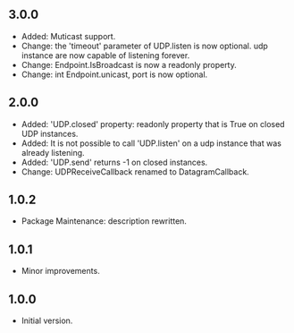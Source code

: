 ## 3.0.0

- Added: Muticast support.
- Change: the 'timeout' parameter of UDP.listen is now optional. udp instance are now capable of listening forever.
- Change: Endpoint.IsBroadcast is now a readonly property.
- Change: int Endpoint.unicast, port is now optional. 

## 2.0.0

- Added: 'UDP.closed' property: readonly property that is True on closed UDP instances.
- Added: It is not possible to call 'UDP.listen' on a udp instance that was already listening.
- Added: 'UDP.send' returns -1 on closed instances.
- Change: UDPReceiveCallback renamed to DatagramCallback.

## 1.0.2

- Package Maintenance: description rewritten.


## 1.0.1

- Minor improvements.


## 1.0.0

- Initial version.
